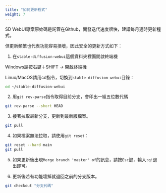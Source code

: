 ```yaml
---
title: "如何更新程式"
weight: 7
---
```


SD WebUI專案原始碼是託管在Github，開發迭代速度很快，建議每月適時更新程式。

但更新頻繁也代表功能容易損壞，因此安全的更新方式如下：

1. 在`stable-diffusion-webui`這個資料夾裡面開啟終端機

Windows請按右鍵＋SHIFT → 開啟終端機

Linux/MacOS請用cd指令，切換到`stable-diffusion-webui`目錄：
```bash
cd ~/stable-diffusion-webui
```

2. 用`git rev-parse`指令取得目前分支，會印出一組五位數代碼
```bash
git rev-parse --short HEAD
```

3. 接著拉取最新分支，更新到最新版檔案。
```bash
git pull
```

4. 如果檔案無法拉取，請使用`git reset`：
```bash
git reset --hard main
git pull
```

5. 如果更新後出現`Merge branch 'master' of`的訊息，請按`Esc`鍵，輸入`:q!`退出即可。


6. 更新後若有功能壞掉就退回之前的分支版本。
```bash
git checkout "分支代碼"
```

